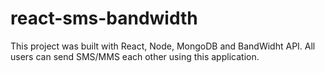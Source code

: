 # react-sms-bandwidth

This project was built with React, Node, MongoDB and BandWidht API.
All users can send SMS/MMS each other using this application.
